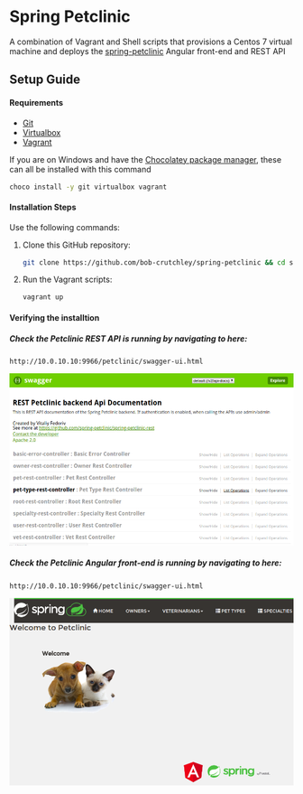 # Spring Petclinic
A combination of Vagrant and Shell scripts that provisions a Centos 7 virtual machine and deploys the [spring-petclinic](https://github.com/spring-petclinic) Angular front-end and REST API
## Setup Guide
#### Requirements
- [Git](https://git-scm.com/downloads)
- [Virtualbox](https://www.virtualbox.org/wiki/Downloads)
- [Vagrant](https://www.vagrantup.com/downloads.html)

If you are on Windows and have the [Chocolatey package manager](https://chocolatey.org/), these can all be installed with this command
```bash
choco install -y git virtualbox vagrant
```
#### Installation Steps
Use the following commands:
1. Clone this GitHub repository:
    ```bash
    git clone https://github.com/bob-crutchley/spring-petclinic && cd spring-petclinic
    ```
2. Run the Vagrant scripts:
    ```bash
    vagrant up
    ```
#### Verifying the installtion
##### Check the Petclinic REST API is running by navigating to here:
    http://10.0.10.10:9966/petclinic/swagger-ui.html

![REST API](docs/images/rest_api.png)

##### Check the Petclinic Angular front-end is running by navigating to here:
    http://10.0.10.10:9966/petclinic/swagger-ui.html

![Angular Front-End](docs/images/angular_front_end.png)

